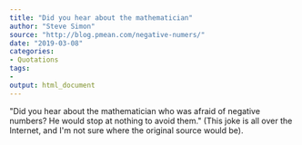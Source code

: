 ```yaml
---
title: "Did you hear about the mathematician"
author: "Steve Simon"
source: "http://blog.pmean.com/negative-numers/"
date: "2019-03-08"
categories:
- Quotations
tags:
- 
output: html_document
---
```


"Did you hear about the mathematician who was afraid of negative numbers? He would stop at nothing to avoid them." (This joke is all over the Internet, and I'm not sure where the original source would be).
